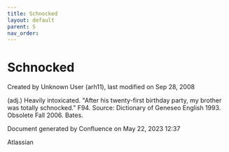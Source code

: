 ```yaml
---
title: Schnocked
layout: default
parent: S
nav_order:
---
```


# Schnocked

Created by  Unknown User (arh11), last modified on Sep 28, 2008

(adj.) Heavily intoxicated. &quot;After his twenty-first birthday party, my brother was totally schnocked.&quot; F94. Source: Dictionary of Geneseo English 1993. Obsolete Fall 2006. Bates.

Document generated by Confluence on May 22, 2023 12:37

Atlassian
